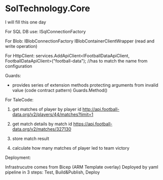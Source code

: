 # SolTechnology.Core


I will fill this one day

For SQL DB use:
ISqlConnectionFactory


For Blob:
IBlobConnectionFactory
IBlobContainerClientWrapper (read and write operation)


For HttpClient:
     services.AddApiClient<IFootballDataApiClient, FootballDataApiClient>("football-data");  //has to match the name from configuration

Guards:
 * provides series of extension methods protecting arguments from invalid value (code contract pattern)
Guards.Method()




For TaleCode:

1) get matches of player by player id
http://api.football-data.org/v2/players/44/matches?limit=1

2) get match details by match id
https://api.football-data.org/v2/matches/327130

3) store match result

4) calculate how many matches of player led to team victory



Deployment:

Infrastrucutre comes from Bicep (ARM Template overlay)
Deployed by yaml pipeline in 3 steps: Test, Build&Publish, Deploy